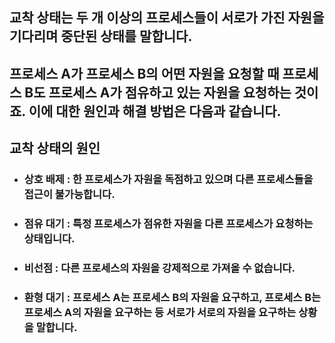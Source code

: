 ## 교착 상태는 두 개 이상의 프로세스들이 서로가 가진 자원을 기다리며 중단된 상태를 말합니다.
## 프로세스 A가 프로세스 B의 어떤 자원을 요청할 때 프로세스 B도 프로세스 A가 점유하고 있는 자원을 요청하는 것이죠. 이에 대한 원인과 해결 방법은 다음과 같습니다.

## 교착 상태의 원인
- ### 상호 배제 : 한 프로세스가 자원을 독점하고 있으며 다른 프로세스들을 접근이 불가능합니다.
- ### 점유 대기 : 특정 프로세스가 점유한 자원을 다른 프로세스가 요청하는 상태입니다.
- ### 비선점 : 다른 프로세스의 자원을 강제적으로 가져올 수 없습니다.
- ### 환형 대기 : 프로세스 A는 프로세스 B의 자원을 요구하고, 프로세스 B는 프로세스 A의 자원을 요구하는 등 서로가 서로의 자원을 요구하는 상황을 말합니다.